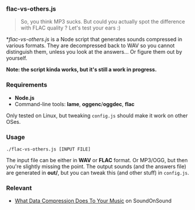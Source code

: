 ### flac-vs-others.js

> So, you think MP3 sucks. But could you actually spot the difference with FLAC quality ? Let's test your ears :)

**flac-vs-others.js* is a Node script that generates sounds compressed in various formats. They are decompressed back to WAV so you cannot distinguish them, unless you look at the answers... Or figure them out by yourself.

**Note: the script kinda works, but it's still a work in progress.**

### Requirements

* **Node.js**
* Command-line tools: **lame**, **oggenc**/**oggdec**, **flac**

Only tested on Linux, but tweaking `config.js` should make it work on other OSes.

### Usage

```
./flac-vs-others.js [INPUT FILE]
```

The input file can be either in **WAV** or **FLAC** format. Or MP3/OGG, but then you're slightly missing the point. The output sounds (and the answers file) are generated in **out/**, but you can tweak this (and other stuff) in `config.js`.

### Relevant

* [What Data Compression Does To Your Music](http://www.soundonsound.com/sos/apr12/articles/lost-in-translation.htm) on SoundOnSound
